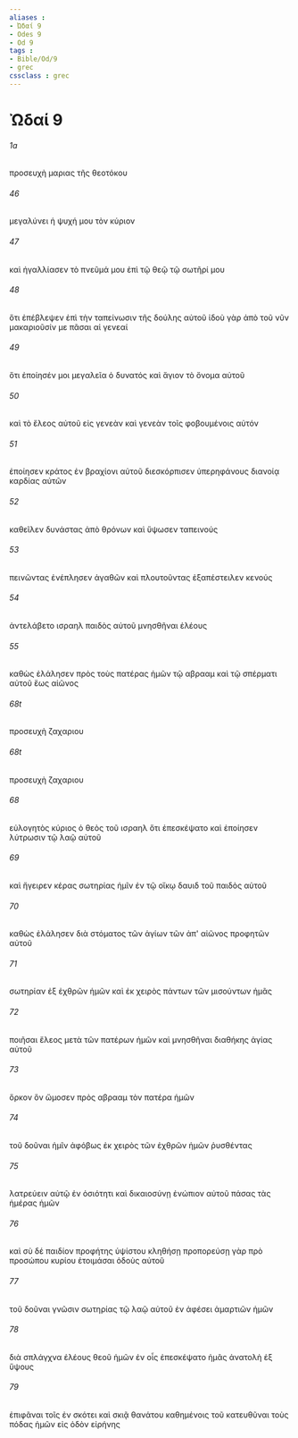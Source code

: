 ```yaml
---
aliases : 
- Ὠδαί 9
- Odes 9
- Od 9
tags : 
- Bible/Od/9
- grec
cssclass : grec
---
```


# Ὠδαί 9

###### 1a
προσευχὴ μαριας τῆς θεοτόκου
###### 46
μεγαλύνει ἡ ψυχή μου τὸν κύριον
###### 47
καὶ ἠγαλλίασεν τὸ πνεῦμά μου ἐπὶ τῷ θεῷ τῷ σωτῆρί μου
###### 48
ὅτι ἐπέβλεψεν ἐπὶ τὴν ταπείνωσιν τῆς δούλης αὐτοῦ ἰδοὺ γὰρ ἀπὸ τοῦ νῦν μακαριοῦσίν με πᾶσαι αἱ γενεαί
###### 49
ὅτι ἐποίησέν μοι μεγαλεῖα ὁ δυνατός καὶ ἅγιον τὸ ὄνομα αὐτοῦ
###### 50
καὶ τὸ ἔλεος αὐτοῦ εἰς γενεὰν καὶ γενεὰν τοῖς φοβουμένοις αὐτόν
###### 51
ἐποίησεν κράτος ἐν βραχίονι αὐτοῦ διεσκόρπισεν ὑπερηφάνους διανοίᾳ καρδίας αὐτῶν
###### 52
καθεῖλεν δυνάστας ἀπὸ θρόνων καὶ ὕψωσεν ταπεινούς
###### 53
πεινῶντας ἐνέπλησεν ἀγαθῶν καὶ πλουτοῦντας ἐξαπέστειλεν κενούς
###### 54
ἀντελάβετο ισραηλ παιδὸς αὐτοῦ μνησθῆναι ἐλέους
###### 55
καθὼς ἐλάλησεν πρὸς τοὺς πατέρας ἡμῶν τῷ αβρααμ καὶ τῷ σπέρματι αὐτοῦ ἕως αἰῶνος
###### 68t
προσευχὴ ζαχαριου
###### 68t
προσευχὴ ζαχαριου
###### 68
εὐλογητὸς κύριος ὁ θεὸς τοῦ ισραηλ ὅτι ἐπεσκέψατο καὶ ἐποίησεν λύτρωσιν τῷ λαῷ αὐτοῦ
###### 69
καὶ ἤγειρεν κέρας σωτηρίας ἡμῖν ἐν τῷ οἴκῳ δαυιδ τοῦ παιδὸς αὐτοῦ
###### 70
καθὼς ἐλάλησεν διὰ στόματος τῶν ἁγίων τῶν ἀπ' αἰῶνος προφητῶν αὐτοῦ
###### 71
σωτηρίαν ἐξ ἐχθρῶν ἡμῶν καὶ ἐκ χειρὸς πάντων τῶν μισούντων ἡμᾶς
###### 72
ποιῆσαι ἔλεος μετὰ τῶν πατέρων ἡμῶν καὶ μνησθῆναι διαθήκης ἁγίας αὐτοῦ
###### 73
ὅρκον ὃν ὤμοσεν πρὸς αβρααμ τὸν πατέρα ἡμῶν
###### 74
τοῦ δοῦναι ἡμῖν ἀφόβως ἐκ χειρὸς τῶν ἐχθρῶν ἡμῶν ῥυσθέντας
###### 75
λατρεύειν αὐτῷ ἐν ὁσιότητι καὶ δικαιοσύνῃ ἐνώπιον αὐτοῦ πάσας τὰς ἡμέρας ἡμῶν
###### 76
καὶ σὺ δέ παιδίον προφήτης ὑψίστου κληθήσῃ προπορεύσῃ γὰρ πρὸ προσώπου κυρίου ἑτοιμάσαι ὁδοὺς αὐτοῦ
###### 77
τοῦ δοῦναι γνῶσιν σωτηρίας τῷ λαῷ αὐτοῦ ἐν ἀφέσει ἁμαρτιῶν ἡμῶν
###### 78
διὰ σπλάγχνα ἐλέους θεοῦ ἡμῶν ἐν οἷς ἐπεσκέψατο ἡμᾶς ἀνατολὴ ἐξ ὕψους
###### 79
ἐπιφᾶναι τοῖς ἐν σκότει καὶ σκιᾷ θανάτου καθημένοις τοῦ κατευθῦναι τοὺς πόδας ἡμῶν εἰς ὁδὸν εἰρήνης
